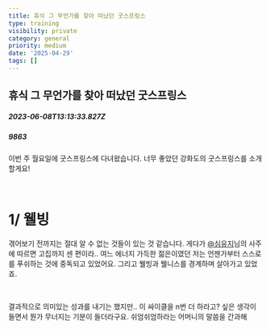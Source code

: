 ```yaml
---
title: 휴식 그 무언가를 찾아 떠났던 굿스프링스
type: training
visibility: private
category: general
priority: medium
date: '2025-04-29'
tags: []
---
```

## 휴식 그 무언가를 찾아 떠났던 굿스프링스
##### 2023-06-08T13:13:33.827Z
##### 9863

<p>이번 주 월요일에 굿스프링스에 다녀왔습니다. 너무 좋았던 강화도의 굿스프링스를 소개할게요!</p><p><br></p><h1>1/ 웰빙</h1><p>겪어보기 전까지는 절대 알 수 없는 것들이 있는 것 같습니다. 게다가 <a href="/@whizug" rel="noopener noreferrer" target="_blank">@심유지</a>님의 사주에 따르면 고집까지 센 편이라.. 여느 에너지 가득한 젊은이였던 저는 언젠가부터 스스로를 푸쉬하는 것에 중독되고 있었어요. 그리고 웰빙과 웰니스를 경계하며 살아가고 있었죠.</p><p><br></p><p>결과적으로 의미있는 성과를 내기는 했지만.. 이 싸이클을 n번 더 하라고? 싶은 생각이 들면서 뭔가 무너지는 기분이 들더라구요. 쉬엄쉬엄하라는 어머니의 말씀을 간과해</p>

